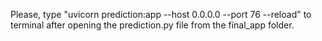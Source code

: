 Please, type "uvicorn prediction:app --host 0.0.0.0 --port 76 --reload" to terminal after opening the prediction.py file 
from the final_app folder.
